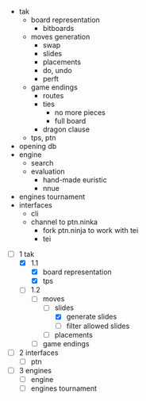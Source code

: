 - tak
  - board representation
    - bitboards
  - moves generation
    - swap
    - slides
    - placements
    - do, undo
    - perft
  - game endings
    - routes
    - ties
      - no more pieces
      - full board
    - dragon clause
  - tps, ptn
- opening db
- engine
  - search
  - evaluation
    - hand-made euristic
    - nnue
- engines tournament
- interfaces
  - cli
  - channel to ptn.ninka
    - fork ptn.ninja to work with tei
    - tei

- [ ] 1 tak
  - [x] 1.1
    - [x] board representation
    - [x] tps
  - [ ] 1.2
    - [ ] moves
      - [ ] slides
        - [x] generate slides
        - [ ] filter allowed slides
      - [ ] placements
    - [ ] game endings
- [ ] 2 interfaces
  - [ ] ptn
- [ ] 3 engines
  - [ ] engine
  - [ ] engines tournament
